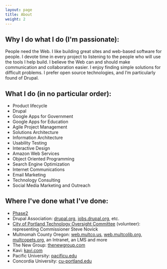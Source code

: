 ```yaml
---
layout: page
title: About
weight: 2
---
```


## Why I do what I do (I'm passionate):
People need the Web. I like building great sites and web-based software for people. I devote time in every project to listening to the people who will use the tools I help build.
I believe the Web can and should make communication and collaboration easier. I enjoy finding simple solutions for difficult problems.
I prefer open source technologies, and I’m particularly found of Drupal.

## What I do (in no particular order):
* Product lifecycle
* Drupal
* Google Apps for Government
* Google Apps for Education
* Agile Project Management
* Solutions Architecture
* Information Architecture
* Usability Testing
* Interactive Design
* Amazon Web Services
* Object Oriented Programming
* Search Engine Optimization
* Internet Communications
* Email Marketing
* Technology Consulting
* Social Media Marketing and Outreach

## Where I've done what I've done:
* [Phase2](https://phase2technology.com)
* Drupal Association: [drupal.org](https://drupal.org), [jobs.drupal.org](https://jobs.drupal.org), etc.
* [City of Portland Technology Oversight Committee](https://www.portlandoregon.gov/omf/56112) (volunteer): representing Commissioner Steve Novick
* Multnomah County Oregon: [web.multco.us](https://web.multco.us), [web.multcolib.org](web.multcolib.org), [multcopets.org](https://multcopets.org), an Intranet, an LMS and more
* The New Group: [thenewgroup.com](http://thenewgroup.com)
* Kavi: [kavi.com](http://kavi.com)
* Pacific University: [pacificu.edu](http://pacificu.edu)
* Concordia University: [cu-portland.edu](http://cu-portland.edu)
